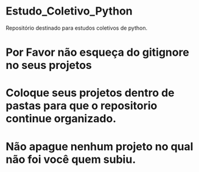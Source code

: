# Estudo_Coletivo_Python
Repositório destinado para estudos coletivos de python.

# Por Favor não esqueça do gitignore no seus projetos
#  Coloque seus projetos dentro de pastas para que o repositorio continue organizado.
# Não apague nenhum projeto no qual não foi você quem subiu.



